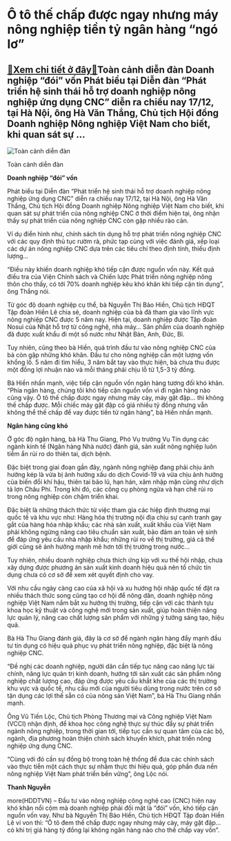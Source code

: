 Ô tô thế chấp được ngay nhưng máy nông nghiệp tiền tỷ ngân hàng “ngó lơ”
========================================================================

[:gift:Xem chi tiết ở đây:gift:](https://hddtvn.com/o-to-the-chap-duoc-ngay-nhung-may-nong-nghiep-tien-ty-ngan-hang-ngo-lo/)Toàn cảnh diễn đàn Doanh nghiệp “đói” vốn Phát biểu tại Diễn đàn “Phát triển hệ sinh thái hỗ trợ doanh nghiệp nông nghiệp ứng dụng CNC” diễn ra chiều nay 17/12, tại Hà Nội, ông Hà Văn Thắng, Chủ tịch Hội đồng Doanh nghiệp Nông nghiệp Việt Nam cho biết, khi quan sát sự …
------------------------------------------------------------------------------------------------------------------------------------------------------------------------------------------------------------------------------------------------------------------------------





![Toàn cảnh diễn đàn](https://hddtvn.com/wp-content/uploads/2021/01/4143_toan_cYnh.jpg "Toàn cảnh diễn đàn")


Toàn cảnh diễn đàn



**Doanh nghiệp “đói” vốn**


Phát biểu tại Diễn đàn “Phát triển hệ sinh thái hỗ trợ doanh nghiệp nông nghiệp ứng dụng CNC” diễn ra chiều nay 17/12, tại Hà Nội, ông Hà Văn Thắng, Chủ tịch Hội đồng Doanh nghiệp Nông nghiệp Việt Nam cho biết, khi quan sát sự phát triển của nông nghiệp CNC ở thời điểm hiện tại, ông nhận thấy sự phát triển của nông nghiệp CNC còn gặp nhiều rào cản.


Ví dụ điển hình như, chính sách tín dụng hỗ trợ phát triển nông nghiệp CNC với các quy định thủ tục rườm rà, phức tạp cùng với việc đánh giá, xếp loại các dự án nông nghiệp CNC dựa trên các tiêu chí theo định tính, thiếu định lượng…


“Điều này khiến doanh nghiệp khó tiếp cận được nguồn vốn này. Kết quả điều tra của Viện Chính sách và Chiến lược Phát triển nông nghiệp nông thôn cho thấy, có tới 70% doanh nghiệp kêu khó khăn khi tiếp cận tín dụng”, ông Thắng nói.


Từ góc độ doanh nghiệp cụ thể, bà Nguyễn Thị Bảo Hiền, Chủ tịch HĐQT Tập đoàn Hiền Lê chia sẻ, doanh nghiệp của bà đã tham gia vào lĩnh vực nông nghiệp CNC được 5 năm nay. Hiện tại, doanh nghiệp được Tập đoàn Nosui của Nhật hỗ trợ từ công nghệ, nhà máy… Sản phẩm của doanh nghiệp đã được xuất khẩu đi một số nước như Nhật Bản, Anh, Đức, Bỉ.


Tuy nhiên, cũng theo bà Hiền, quá trình đầu tư vào nông nghiệp CNC của bà còn gặp những khó khăn. Đầu tư cho nông nghiệp cần một lượng vốn khổng lồ. 5 năm đi tìm hiểu, 3 năm bắt tay vào thực hiện, bà chưa thu được một đồng lợi nhuận nào và mỗi tháng phải chịu lỗ từ 1,5-3 tỷ đồng.


Bà Hiền nhấn mạnh, việc tiếp cận nguồn vốn ngân hàng tương đối khó khăn. “Phía ngân hàng, chúng tôi khó tiếp cận nguồn vốn vì đi ngân hàng nào cũng vậy. Ô tô thế chấp được ngay nhưng máy cày, máy gặt đập… thì không thế chấp được. Mỗi chiếc máy gặt đập có giá nhiều tỷ đồng nhưng vẫn không thể thế chấp để vay được tiền từ ngân hàng”, bà Hiền nhấn mạnh.


**Ngân hàng cũng khó**


Ở góc độ ngân hàng, bà Hà Thu Giang, Phó Vụ trưởng Vụ Tín dụng các ngành kinh tế (Ngân hàng Nhà nước) đánh giá, sản xuất nông nghiệp luôn tiềm ẩn rủi ro do thiên tai, dịch bệnh.


Đặc biệt trong giai đoạn gần đây, ngành nông nghiệp đang phải chịu ảnh hưởng kép là vừa bị ảnh hưởng xấu do dịch Covid-19 và vừa chịu ảnh hưởng của biến đổi khí hậu, thiên tai bão lũ, hạn hán, xâm nhập mặn cũng như dịch tả lợn Châu Phi. Trong khi đó, các công cụ phòng ngừa và hạn chế rủi ro trong nông nghiệp còn chậm triển khai.


Đặc biệt là những thách thức từ việc tham gia các hiệp định thương mại quốc tế và khu vực như: Hàng hóa thị trường nội địa chịu sự cạnh tranh gay gắt của hàng hóa nhập khẩu; các nhà sản xuất, xuất khẩu của Việt Nam phải không ngừng nâng cao tiêu chuẩn sản xuất, bảo đảm an toàn vệ sinh để đáp ứng yêu cầu nhà nhập khẩu; những rủi ro về thị trường, giá cả thế giới cũng sẽ ảnh hưởng mạnh mẽ hơn tới thị trường trong nước…


Tuy nhiên, nhiều doanh nghiệp chưa thích ứng kịp với xu thế hội nhập, chưa xây dựng được phương án sản xuất kinh doanh hiệu quả nên tổ chức tín dụng chưa có cơ sở để xem xét quyết định cho vay.


Với nhu cầu ngày càng cao của xã hội và xu hướng hội nhập quốc tế đặt ra nhiều thách thức song cũng tạo cơ hội để nông dân, doanh nghiệp nông nghiệp Việt Nam nắm bắt xu hướng thị trường, tiếp cận với các thành tựu khoa học kỹ thuật và công nghệ mới trong sản xuất, giúp hoàn thiện năng lực quản lý, nâng cao chất lượng sản phẩm với những ý tưởng sáng tạo, hiệu quả.


Bà Hà Thu Giang đánh giá, đây là cơ sở để ngành ngân hàng đẩy mạnh đầu tư tín dụng có hiệu quả phục vụ phát triển nông nghiệp, đặc biệt là nông nghiệp CNC.


“Đề nghị các doanh nghiệp, người dân cần tiếp tục nâng cao năng lực tài chính, năng lực quản trị kinh doanh, hướng tới sản xuất các sản phẩm nông nghiệp chất lượng cao, đáp ứng được yêu cầu khắt khe của các thị trường khu vực và quốc tế, nhu cầu mới của người tiêu dùng trong nước trên cơ sở tận dụng các lợi thế sẵn có của nông sản Việt Nam”, bà Hà Thu Giang nhấn mạnh.


Ông Vũ Tiến Lộc, Chủ tịch Phòng Thương mại và Công nghiệp Việt Nam (VCCI) nhận định, để khoa học công nghệ thực sự thúc đẩy sự phát triển ngành nông nghiệp, trong thời gian tới, tiếp tục cần sự quan tâm của các bộ, ngành, địa phương hoàn thiện chính sách khuyến khích, phát triển nông nghiệp ứng dụng CNC.


“Cùng với đó cần sự đồng bộ trong toàn hệ thống để đưa các chính sách vào thực tiễn một cách thực sự nhằm thực thi hiệu quả, góp phần đưa nền nông nghiệp Việt Nam phát triển bền vững”, ông Lộc nói.




**Thanh Nguyễn**



more(HDDTVN) – Đầu tư vào nông nghiệp công nghệ cao (CNC) hiện nay khó khăn nổi cộm mà doanh nghiệp phải đối mặt là “đói” vốn, khó tiếp cận nguồn vốn vay. Như bà Nguyễn Thị Bảo Hiền, Chủ tịch HĐQT Tập đoàn Hiền Lê ví von thì: “Ô tô đem thế chấp được ngay nhưng máy cày, máy gặt đập… có khi trị giá hàng tỷ đồng lại không ngân hàng nào cho thế chấp vay vốn”.

